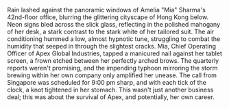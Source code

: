 Rain lashed against the panoramic windows of Amelia "Mia" Sharma's 42nd-floor office, blurring the glittering cityscape of Hong Kong below.  Neon signs bled across the slick glass, reflecting in the polished mahogany of her desk, a stark contrast to the stark white of her tailored suit. The air conditioning hummed a low, almost hypnotic tune, struggling to combat the humidity that seeped in through the slightest cracks. Mia, Chief Operating Officer of Apex Global Industries, tapped a manicured nail against her tablet screen, a frown etched between her perfectly arched brows. The quarterly reports weren't promising, and the impending typhoon mirroring the storm brewing within her own company only amplified her unease. The call from Singapore was scheduled for 9:00 pm sharp, and with each tick of the clock, a knot tightened in her stomach.  This wasn't just another business deal; this was about the survival of Apex, and potentially, her own career.
